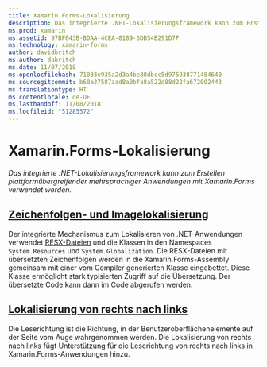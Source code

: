 ```yaml
---
title: Xamarin.Forms-Lokalisierung
description: Das integrierte .NET-Lokalisierungsframework kann zum Erstellen plattformübergreifender mehrsprachiger Anwendungen mit Xamarin.Forms verwendet werden. Text und Bilder können lokalisiert werden, und Anwendungen können die Leserichtung von rechts nach links unterstützen.
ms.prod: xamarin
ms.assetid: 97BF843B-BDAA-4CEA-8189-6DB54B291D7F
ms.technology: xamarin-forms
author: davidbritch
ms.author: dabritch
ms.date: 11/07/2018
ms.openlocfilehash: 71033e935a2d3a4be88dbcc5d975938771484640
ms.sourcegitcommit: b60a37587aad8a0bfa8a522d88d22fa672002443
ms.translationtype: HT
ms.contentlocale: de-DE
ms.lasthandoff: 11/08/2018
ms.locfileid: "51285572"
---
```

# <a name="xamarinforms-localization"></a>Xamarin.Forms-Lokalisierung

_Das integrierte .NET-Lokalisierungsframework kann zum Erstellen plattformübergreifender mehrsprachiger Anwendungen mit Xamarin.Forms verwendet werden._

## <a name="string-and-image-localizationtextmd"></a>[Zeichenfolgen- und Imagelokalisierung](text.md)

Der integrierte Mechanismus zum Lokalisieren von .NET-Anwendungen verwendet [RESX-Dateien](https://docs.microsoft.com/dotnet/framework/resources/creating-resource-files-for-desktop-apps#resources-in-resx-files) und die Klassen in den Namespaces `System.Resources` und `System.Globalization`. Die RESX-Dateien mit übersetzten Zeichenfolgen werden in die Xamarin.Forms-Assembly gemeinsam mit einer vom Compiler generierten Klasse eingebettet. Diese Klasse ermöglicht stark typisierten Zugriff auf die Übersetzung. Der übersetzte Code kann dann im Code abgerufen werden.

## <a name="right-to-left-localizationright-to-leftmd"></a>[Lokalisierung von rechts nach links](right-to-left.md)

Die Leserichtung ist die Richtung, in der Benutzeroberflächenelemente auf der Seite vom Auge wahrgenommen werden. Die Lokalisierung von rechts nach links fügt Unterstützung für die Leserichtung von rechts nach links in Xamarin.Forms-Anwendungen hinzu.
